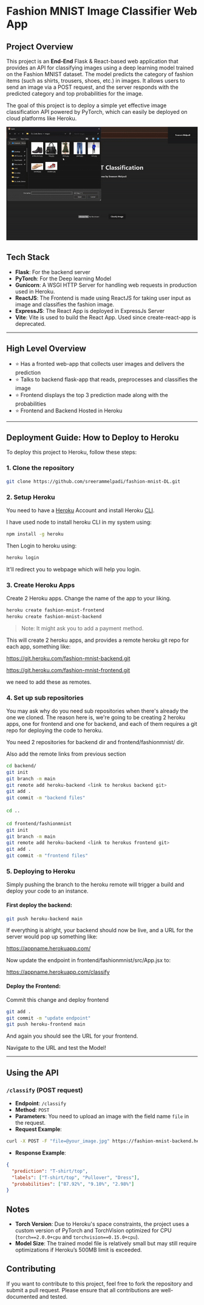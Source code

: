 
# Fashion MNIST Image Classifier Web App

## Project Overview

This project is an **End-End** Flask & React-based web application that provides an API for classifying images using a deep learning model trained on the Fashion MNIST dataset. The model predicts the category of fashion items (such as shirts, trousers, shoes, etc.) in images. It allows users to send an image via a POST request, and the server responds with the predicted category and top probabilities for the image.

The goal of this project is to deploy a simple yet effective image classification API powered by PyTorch, which can easily be deployed on cloud platforms like Heroku.

![til](./data/demo_gif.gif)

## Tech Stack

- **Flask**: For the backend server
- **PyTorch**: For the Deep learning Model
- **Gunicorn**: A WSGI HTTP Server for handling web requests in production used in Heroku.
- **ReactJS**: The Frontend is made using ReactJS for taking user input as image and classifies the fashion image.
- **ExpressJS**: The React App is deployed in ExpressJs Server
- **Vite**: Vite is used to build the React App. Used since create-react-app is deprecated.

---

## High Level Overview

- ⭐ Has a fronted web-app that collects user images and delivers the prediction
- ⭐ Talks to backend flask-app that reads, preprocesses and classifies the image
- ⭐ Frontend displays the top 3 prediction made along with the probabilities
- ⭐ Frontend and Backend Hosted in Heroku

---

## Deployment Guide: How to Deploy to Heroku

To deploy this project to Heroku, follow these steps:

### 1. Clone the repository

```bash
git clone https://github.com/sreerammelpadi/fashion-mnist-DL.git
```

### 2. Setup Heroku

You need to have a [Heroku](https://signup.heroku.com/) Account and install Heroku [CLI](https://devcenter.heroku.com/articles/heroku-cli).

I have used node to install heroku CLI in my system using:

```bash
npm install -g heroku
```

Then Login to heroku using:

```bash
heroku login
```

It'll redirect you to webpage which will help you login.

### 3. Create Heroku Apps

Create 2 Heroku apps. Change the name of the app to your liking.

```bash
heroku create fashion-mnist-frontend
heroku create fashion-mnist-backend
```

> Note: It might ask you to add a payment method.

This will create 2 heroku apps, and provides a remote heroku git repo for each app, something like:

https://git.heroku.com/fashion-mnist-backend.git

https://git.heroku.com/fashion-mnist-frontend.git

we need to add these as remotes.

### 4. Set up sub repositories
You may ask why do you need sub repositories when there's already the one we cloned.
The reason here is, we're going to be creating 2 heroku apps, one for frontend and one for backend,
and each of them requires a git repo for deploying the code to heroku.

You need 2 repositories for backend dir and frontend/fashionmnist/ dir.

Also add the remote links from previous section
```bash
cd backend/
git init
git branch -m main
git remote add heroku-backend <link to herokus backend git>
git add .
git commit -m "backend files"

cd ..

cd frontend/fashionmnist
git init
git branch -m main
git remote add heroku-backend <link to herokus frontend git>
git add .
git commit -m "frontend files"

```


### 5. Deploying to Heroku
Simply pushing the branch to the heroku remote will trigger a build and deploy your code to an instance.


#### First deploy the backend:

```bash
git push heroku-backend main
```

If everything is alright, your backend should now be live, and a URL for the server
would pop up something like:

https://appname.herokuapp.com/

Now update the endpoint in frontend/fashionmnist/src/App.jsx
to:

https://appname.herokuapp.com/classify


#### Deploy the Frontend:
Commit this change and deploy frontend


```bash
git add .
git commit -m "update endpoint"
git push heroku-frontend main
```

And again you should see the URL for your frontend.

Navigate to the URL and test the Model!

---

## Using the API

### `/classify` (POST request)

- **Endpoint**: `/classify`
- **Method**: `POST`
- **Parameters**: You need to upload an image with the field name `file` in the request.
- **Request Example**:

```bash
curl -X POST -F "file=@your_image.jpg" https://fashion-mnist-backend.herokuapp.com/classify
```

- **Response Example**:

```json
{
  "prediction": "T-shirt/top",
  "labels": ["T-shirt/top", "Pullover", "Dress"],
  "probabilities": ["87.92%", "9.10%", "2.98%"]
}
```

## Notes

- **Torch Version**: Due to Heroku's space constraints, the project uses a custom version of PyTorch and TorchVision optimized for CPU (`torch==2.0.0+cpu` and `torchvision==0.15.0+cpu`).
- **Model Size**: The trained model file is relatively small but may still require optimizations if Heroku’s 500MB limit is exceeded.

## Contributing

If you want to contribute to this project, feel free to fork the repository and submit a pull request. Please ensure that all contributions are well-documented and tested.
